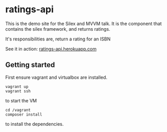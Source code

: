 # ratings-api

This is the demo site for the Silex and MVVM talk. It is the component that contains the silex framework, and returns ratings. 

It's responsibilities are, return a rating for an ISBN

See it in action: [ratings-api.herokuapp.com](ratings-api.herokuapp.com)

## Getting started

First ensure vagrant and virtualbox are installed.

```
vagrant up
vagrant ssh
```

to start the VM

```
cd /vagrant
composer install
```

to install the dependencies.

